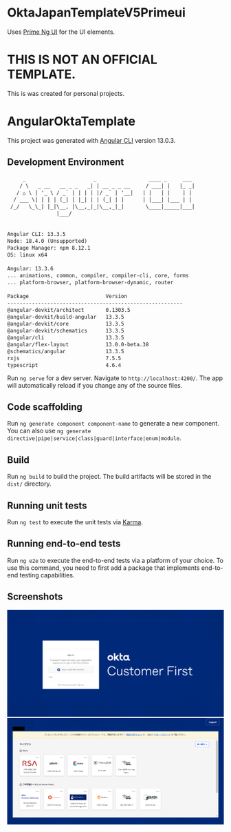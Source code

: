# OktaJapanTemplateV5Primeui
Uses [Prime Ng UI](https://www.primefaces.org/primeng/) for the UI elements.

# THIS IS NOT AN OFFICIAL TEMPLATE.  
This is was created for personal projects.

# AngularOktaTemplate

This project was generated with [Angular CLI](https://github.com/angular/angular-cli) version 13.0.3.

## Development Environment
```
     _                      _                 ____ _     ___
    / \   _ __   __ _ _   _| | __ _ _ __     / ___| |   |_ _|
   / △ \ | '_ \ / _` | | | | |/ _` | '__|   | |   | |    | |
  / ___ \| | | | (_| | |_| | | (_| | |      | |___| |___ | |
 /_/   \_\_| |_|\__, |\__,_|_|\__,_|_|       \____|_____|___|
                |___/


Angular CLI: 13.3.5
Node: 18.4.0 (Unsupported)
Package Manager: npm 8.12.1
OS: linux x64

Angular: 13.3.6
... animations, common, compiler, compiler-cli, core, forms
... platform-browser, platform-browser-dynamic, router

Package                         Version
---------------------------------------------------------
@angular-devkit/architect       0.1303.5
@angular-devkit/build-angular   13.3.5
@angular-devkit/core            13.3.5
@angular-devkit/schematics      13.3.5
@angular/cli                    13.3.5
@angular/flex-layout            13.0.0-beta.38
@schematics/angular             13.3.5
rxjs                            7.5.5
typescript                      4.6.4

```

Run `ng serve` for a dev server. Navigate to `http://localhost:4200/`. The app will automatically reload if you change any of the source files.

## Code scaffolding

Run `ng generate component component-name` to generate a new component. You can also use `ng generate directive|pipe|service|class|guard|interface|enum|module`.

## Build

Run `ng build` to build the project. The build artifacts will be stored in the `dist/` directory.

## Running unit tests

Run `ng test` to execute the unit tests via [Karma](https://karma-runner.github.io).

## Running end-to-end tests

Run `ng e2e` to execute the end-to-end tests via a platform of your choice. To use this command, you need to first add a package that implements end-to-end testing capabilities.

## Screenshots
<img src="/Capture.PNG" alt="drawing" width="600"/>
<img src="/Capture2.PNG" alt="drawing" width="600"/>